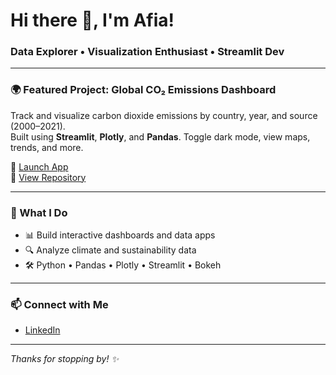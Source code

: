 <h1 align="left">Hi there 👋, I'm Afia!</h1>
<h3 align="left">Data Explorer • Visualization Enthusiast • Streamlit Dev</h3>

---

### 🌍 Featured Project: Global CO₂ Emissions Dashboard

Track and visualize carbon dioxide emissions by country, year, and source (2000–2021).  
Built using **Streamlit**, **Plotly**, and **Pandas**. Toggle dark mode, view maps, trends, and more.

🚀 [Launch App](https://afiadkay.streamlit.app)  
📂 [View Repository](https://github.com/afiadkay/co2-Emissions-by-Country)

---

### 💼 What I Do

- 📊 Build interactive dashboards and data apps
- 🔍 Analyze climate and sustainability data
- 🛠️ Python • Pandas • Plotly • Streamlit • Bokeh

---

### 📫 Connect with Me

- [LinkedIn](https://www.linkedin.com/in/aa-ca/)

---

_Thanks for stopping by! ✨_
